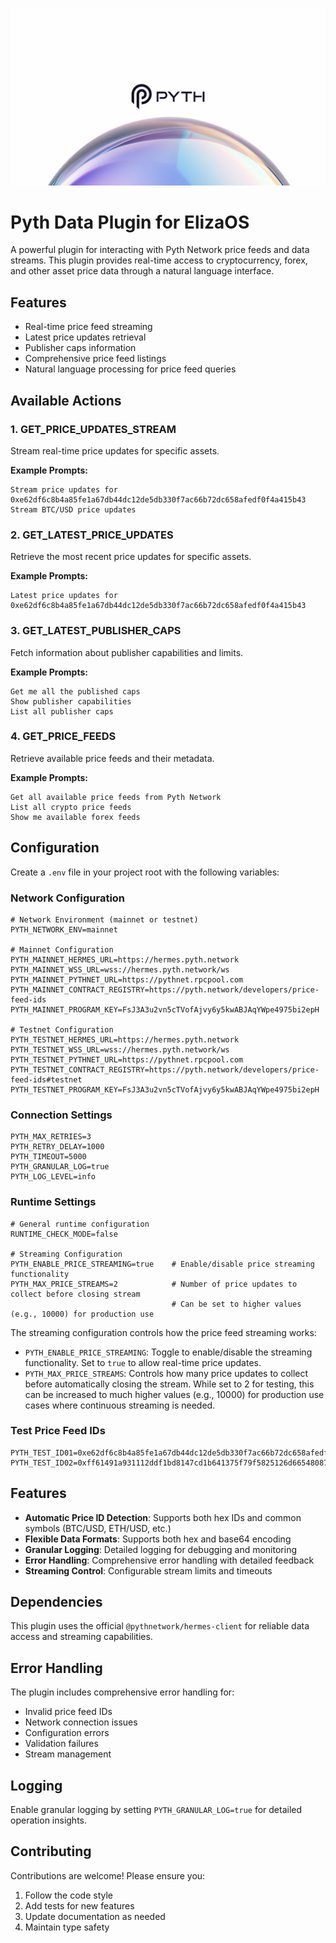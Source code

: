 ![alt text](assets/Pyth.jpg)

# Pyth Data Plugin for ElizaOS

A powerful plugin for interacting with Pyth Network price feeds and data streams. This plugin provides real-time access to cryptocurrency, forex, and other asset price data through a natural language interface.

## Features

- Real-time price feed streaming
- Latest price updates retrieval
- Publisher caps information
- Comprehensive price feed listings
- Natural language processing for price feed queries

## Available Actions

### 1. GET_PRICE_UPDATES_STREAM
Stream real-time price updates for specific assets.

**Example Prompts:**
```
Stream price updates for 0xe62df6c8b4a85fe1a67db44dc12de5db330f7ac66b72dc658afedf0f4a415b43
Stream BTC/USD price updates
```

### 2. GET_LATEST_PRICE_UPDATES
Retrieve the most recent price updates for specific assets.

**Example Prompts:**
```
Latest price updates for 0xe62df6c8b4a85fe1a67db44dc12de5db330f7ac66b72dc658afedf0f4a415b43
```

### 3. GET_LATEST_PUBLISHER_CAPS
Fetch information about publisher capabilities and limits.

**Example Prompts:**
```
Get me all the published caps
Show publisher capabilities
List all publisher caps
```

### 4. GET_PRICE_FEEDS
Retrieve available price feeds and their metadata.

**Example Prompts:**
```
Get all available price feeds from Pyth Network
List all crypto price feeds
Show me available forex feeds
```

## Configuration

Create a `.env` file in your project root with the following variables:

### Network Configuration
```env
# Network Environment (mainnet or testnet)
PYTH_NETWORK_ENV=mainnet

# Mainnet Configuration
PYTH_MAINNET_HERMES_URL=https://hermes.pyth.network
PYTH_MAINNET_WSS_URL=wss://hermes.pyth.network/ws
PYTH_MAINNET_PYTHNET_URL=https://pythnet.rpcpool.com
PYTH_MAINNET_CONTRACT_REGISTRY=https://pyth.network/developers/price-feed-ids
PYTH_MAINNET_PROGRAM_KEY=FsJ3A3u2vn5cTVofAjvy6y5kwABJAqYWpe4975bi2epH

# Testnet Configuration
PYTH_TESTNET_HERMES_URL=https://hermes.pyth.network
PYTH_TESTNET_WSS_URL=wss://hermes.pyth.network/ws
PYTH_TESTNET_PYTHNET_URL=https://pythnet.rpcpool.com
PYTH_TESTNET_CONTRACT_REGISTRY=https://pyth.network/developers/price-feed-ids#testnet
PYTH_TESTNET_PROGRAM_KEY=FsJ3A3u2vn5cTVofAjvy6y5kwABJAqYWpe4975bi2epH
```

### Connection Settings
```env
PYTH_MAX_RETRIES=3
PYTH_RETRY_DELAY=1000
PYTH_TIMEOUT=5000
PYTH_GRANULAR_LOG=true
PYTH_LOG_LEVEL=info
```

### Runtime Settings
```env
# General runtime configuration
RUNTIME_CHECK_MODE=false

# Streaming Configuration
PYTH_ENABLE_PRICE_STREAMING=true    # Enable/disable price streaming functionality
PYTH_MAX_PRICE_STREAMS=2            # Number of price updates to collect before closing stream
                                    # Can be set to higher values (e.g., 10000) for production use
```

The streaming configuration controls how the price feed streaming works:
- `PYTH_ENABLE_PRICE_STREAMING`: Toggle to enable/disable the streaming functionality. Set to `true` to allow real-time price updates.
- `PYTH_MAX_PRICE_STREAMS`: Controls how many price updates to collect before automatically closing the stream. While set to 2 for testing, this can be increased to much higher values (e.g., 10000) for production use cases where continuous streaming is needed.

### Test Price Feed IDs
```env
PYTH_TEST_ID01=0xe62df6c8b4a85fe1a67db44dc12de5db330f7ac66b72dc658afedf0f4a415b43
PYTH_TEST_ID02=0xff61491a931112ddf1bd8147cd1b641375f79f5825126d665480874634fd0ace
```
## Features

- **Automatic Price ID Detection**: Supports both hex IDs and common symbols (BTC/USD, ETH/USD, etc.)
- **Flexible Data Formats**: Supports both hex and base64 encoding
- **Granular Logging**: Detailed logging for debugging and monitoring
- **Error Handling**: Comprehensive error handling with detailed feedback
- **Streaming Control**: Configurable stream limits and timeouts

## Dependencies

This plugin uses the official `@pythnetwork/hermes-client` for reliable data access and streaming capabilities.

## Error Handling

The plugin includes comprehensive error handling for:
- Invalid price feed IDs
- Network connection issues
- Configuration errors
- Validation failures
- Stream management

## Logging

Enable granular logging by setting `PYTH_GRANULAR_LOG=true` for detailed operation insights.

## Contributing

Contributions are welcome! Please ensure you:
1. Follow the code style
2. Add tests for new features
3. Update documentation as needed
4. Maintain type safety